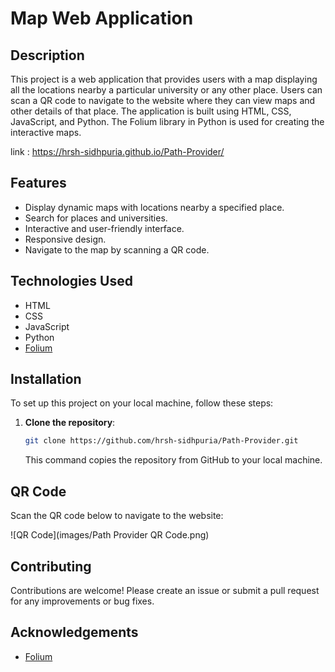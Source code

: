 # Map Web Application

## Description

This project is a web application that provides users with a map displaying all the locations nearby a particular university or any other place. Users can scan a QR code to navigate to the website where they can view maps and other details of that place. The application is built using HTML, CSS, JavaScript, and Python. The Folium library in Python is used for creating the interactive maps.

link : https://hrsh-sidhpuria.github.io/Path-Provider/

## Features

- Display dynamic maps with locations nearby a specified place.
- Search for places and universities.
- Interactive and user-friendly interface.
- Responsive design.
- Navigate to the map by scanning a QR code. 

## Technologies Used

- HTML
- CSS
- JavaScript
- Python
- [Folium](https://python-visualization.github.io/folium/)

## Installation

To set up this project on your local machine, follow these steps:

1. **Clone the repository**:

    ```sh
    git clone https://github.com/hrsh-sidhpuria/Path-Provider.git
    ```

    This command copies the repository from GitHub to your local machine.

## QR Code

Scan the QR code below to navigate to the website:

![QR Code](images/Path Provider QR Code.png)

## Contributing

Contributions are welcome! Please create an issue or submit a pull request for any improvements or bug fixes.

## Acknowledgements

- [Folium](https://python-visualization.github.io/folium/)



